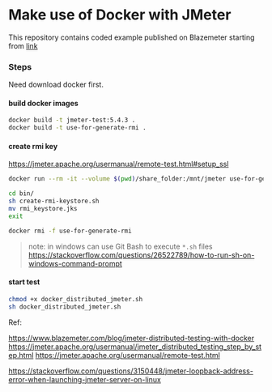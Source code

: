 # Make use of Docker with JMeter

This repository contains coded example published on Blazemeter starting from [link](https://www.blazemeter.com/blog/make-use-of-docker-with-jmeter-learn-how)


### Steps

Need download docker first.
#### build docker images
```bash
docker build -t jmeter-test:5.4.3 .
docker build -t use-for-generate-rmi .
```
#### create rmi key

https://jmeter.apache.org/usermanual/remote-test.html#setup_ssl

```bash
docker run --rm -it --volume $(pwd)/share_folder:/mnt/jmeter use-for-generate-rmi /bin/sh

cd bin/
sh create-rmi-keystore.sh
mv rmi_keystore.jks
exit

docker rmi -f use-for-generate-rmi
```

> note: in windows can use Git Bash to execute `*.sh` files
> https://stackoverflow.com/questions/26522789/how-to-run-sh-on-windows-command-prompt

#### start test

```bash
chmod +x docker_distributed_jmeter.sh
sh docker_distributed_jmeter.sh
```

Ref:

https://www.blazemeter.com/blog/jmeter-distributed-testing-with-docker
https://jmeter.apache.org/usermanual/jmeter_distributed_testing_step_by_step.html
https://jmeter.apache.org/usermanual/remote-test.html

https://stackoverflow.com/questions/3150448/jmeter-loopback-address-error-when-launching-jmeter-server-on-linux
